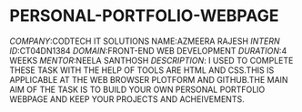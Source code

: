 # PERSONAL-PORTFOLIO-WEBPAGE
*COMPANY*:CODTECH IT SOLUTIONS
NAME:AZMEERA RAJESH
*INTERN ID*:CT04DN1384
*DOMAIN*:FRONT-END WEB DEVELOPMENT
*DURATION*:4 WEEKS
*MENTOR*:NEELA SANTHOSH
*DESCRIPTION*: I USED TO COMPLETE THESE TASK WITH THE HELP OF TOOLS ARE HTML AND CSS.THIS IS APPLICABLE AT THE WEB BROWSER PLOTFORM AND GITHUB.THE MAIN AIM OF THE TASK IS TO BUILD YOUR OWN PERSONAL PORTFOLIO WEBPAGE AND KEEP YOUR PROJECTS AND ACHEIVEMENTS.
